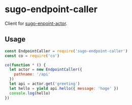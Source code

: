 # sugo-endpoint-caller

Client for [sugo-enpoint-actor](https://github.com/realglobe-Inc/sugo-endpoint-actor).

## Usage

```js
const EndpointCaller = require('sugo-endpoint-caller')
const co = require('co')

co(function * () {
  let actor = new EndpointCaller({
    pathname: '/api'
  })
  let api = actor.get('greeting')
  let hello = yield api.hello({ message: 'hoge' })
  console.log(hello)
})
```
